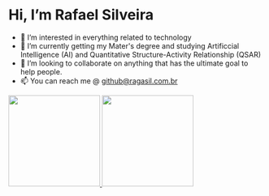 # Hi, I’m Rafael Silveira
- 👀 I’m interested in everything related to technology
- 🌱 I’m currently getting my Mater's degree and studying Artificcial Intelligence (AI) and Quantitative Structure-Activity Relationship (QSAR) 
- 💞️ I’m looking to collaborate on anything that has the ultimate goal to help people.
- 📫 You can reach me @ github@ragasil.com.br


<div>
  <a href="https://github.com/rafaelgsilveira">
  <img height="180em" src="https://github-readme-stats.vercel.app/api?username=rafaelgsilveira&show_icons=true&theme=algolia&include_all_commits=true&count_private=true"/>
  <img height="180em" src="https://github-readme-stats.vercel.app/api/top-langs/?username=rafaelgsilveira&layout=compact&langs_count=7&theme=algolia"/>
</div>
